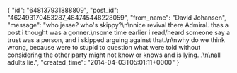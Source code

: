  {
   "id": "648137931888809",
   "post_id": "462493170453287_484745448228059",
   "from_name": "David Johansen",
   "message": "who jesse? who's skippy?\n\nnice revival there Admiral. thas a post i thought was a gonner.\nsome time earlier i read/heard someone say a trust was a person, and i skipped arguing against that.\n\nwhy do we think wrong, because were to stupid to question what were told without considering the other party might not know or knows and is lying...\n\nall adults lie.",
   "created_time": "2014-04-03T05:01:11+0000"
 }

